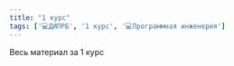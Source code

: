 ```yaml
---
title: "1 курс"
tags: ['💻ДИПРБ', '1️ курс', '💻Программная инженерия']
---
```


Весь материал за 1 курс
